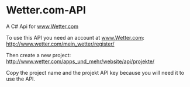 # Wetter.com-API
A C# Api for www.Wetter.com

To use this API you need an account at www.Wetter.com:
http://www.wetter.com/mein_wetter/register/

Then create a new project: http://www.wetter.com/apps_und_mehr/website/api/projekte/

Copy the project name and the projekt API key because you will need it to use the API.